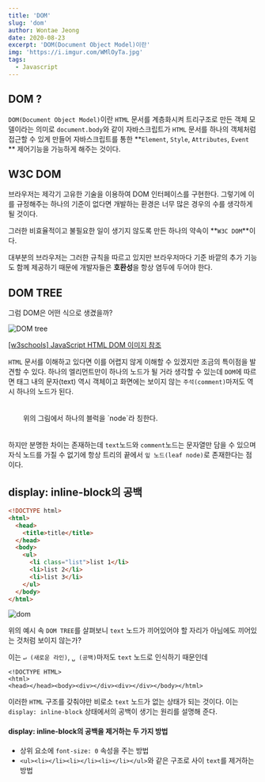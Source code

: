 ```yaml
---
title: 'DOM'
slug: 'dom'
author: Wontae Jeong
date: 2020-08-23
excerpt: 'DOM(Document Object Model)이란'
img: 'https://i.imgur.com/WMlOyTa.jpg'
tags:
  - Javascript
---
```


## DOM ?

`DOM(Document Object Model)`이란 `HTML` 문서를 계층화시켜 트리구조로 만든 객체 모델이라는 의미로 `document.body`와 같이 자바스크립트가 `HTML` 문서를 하나의 객체처럼 접근할 수 있게 만들어 자바스크립트를 통한 **`Element`, `Style`, `Attributes`, `Event` ** 제어기능을 가능하게 해주는 것이다.

## W3C DOM

브라우저는 제각기 고유한 기술을 이용하여 DOM 인터페이스를 구현한다.
그렇기에 이를 규정해주는 하나의 기준이 없다면 개발하는 환경은 너무 많은 경우의 수를 생각하게 될 것이다.

그러한 비효율적이고 불필요한 일이 생기지 않도록 만든 하나의 약속이 **`W3C DOM`**이다.

대부분의 브라우저는 그러한 규칙을 따르고 있지만 브라우저마다 기준 바깥의 추가 기능도 함께 제공하기 때문에 개발자들은 **호환성**을 항상 염두에 두어야 한다.

## DOM TREE

그럼 DOM은 어떤 식으로 생겼을까?

<img alt="DOM tree" src="https://i.imgur.com/F6kmVKV.jpg" />
<br />

[[w3schools] JavaScript HTML DOM 이미지 참조](https://www.w3schools.com/js/js_htmldom.asp)

`HTML` 문서를 이해하고 있다면 이를 어렵지 않게 이해할 수 있겠지만 조금의 특이점을 발견할 수 있다. 하나의 엘리먼트만이 하나의 노드가 될 거라 생각할 수 있는데 `DOM`에 따르면 태그 내의 문자(text) 역시 객체이고 화면에는 보이지 않는 `주석(comment)`마저도 역시 하나의 노드가 된다.

<p className="box" style="padding: 20px 30px">
위의 그림에서 하나의 블럭을 `node`라 칭한다.</p>

하지만 분명한 차이는 존재하는데 `text`노드와 `comment`노드는 문자열만 담을 수 있으며 자식 노드를 가질 수 없기에 항상 트리의 끝에서 `잎 노드(leaf node)`로 존재한다는 점이다.

## display: inline-block의 공백

```html
<!DOCTYPE html>
<html>
  <head>
    <title>title</title>
  </head>
  <body>
    <ul>
      <li class="list">list 1</li>
      <li>list 2</li>
      <li>list 3</li>
    </ul>
  </body>
</html>
```

<img alt="dom" src="https://i.imgur.com/HYVdXlT.jpg"/>
<br />

위의 예시 속 `DOM TREE`를 살펴보니 `text` 노드가 끼어있어야 할 자리가 아님에도 끼어있는 것처럼 보이지 않는가?

이는 `↵ (새로운 라인)`, `␣ (공백)`마저도 `text` 노드로 인식하기 때문인데

```
<!DOCTYPE HTML>
<html>
<head></head><body><div></div><div></div></body></html>
```

이러한 `HTML` 구조를 갖춰야만 비로소 `text` 노드가 없는 상태가 되는 것이다.
이는 `display: inline-block` 상태에서의 공백이 생기는 원리를 설명해 준다.

#### display: inline-block의 공백을 제거하는 두 가지 방법

- 상위 요소에 `font-size: 0` 속성을 주는 방법
- `<ul><li></li><li></li><li></li></ul>`와 같은 구조로 사이 `text`를 제거하는 방법
